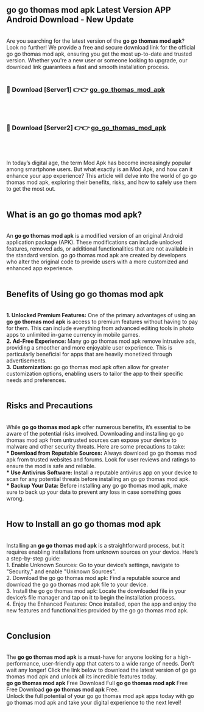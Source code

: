## go go thomas mod apk Latest Version APP Android Download - New Update
<br>
Are you searching for the latest version of the <strong>go go thomas mod apk</strong>? Look no further! We provide a free and secure download link for the official go go thomas mod apk, ensuring you get the most up-to-date and trusted version. Whether you're a new user or someone looking to upgrade, our download link guarantees a fast and smooth installation process.
<br>
<br>
<h3>🔴 Download [Server1] 👉👉 <a href="https://modyolo.store/go+go+thomas+mod+apk">go_go_thomas_mod_apk</a></h3><br>
<br>
<h3>🔴 Download [Server2] 👉👉 <a href="https://modyolo.store/go+go+thomas+mod+apk">go_go_thomas_mod_apk</a></h3><br>
<br>
<br>
In today’s digital age, the term Mod Apk has become increasingly popular among smartphone users. But what exactly is an Mod Apk, and how can it enhance your app experience? This article will delve into the world of go go thomas mod apk, exploring their benefits, risks, and how to safely use them to get the most out.
<br>
<br>
<h2>What is an go go thomas mod apk?</h2>
<br>
An <strong>go go thomas mod apk</strong> is a modified version of an original Android application package (APK). These modifications can include unlocked features, removed ads, or additional functionalities that are not available in the standard version. go go thomas mod apk are created by developers who alter the original code to provide users with a more customized and enhanced app experience.
<br>
<br>
<h2>Benefits of Using go go thomas mod apk</h2>
<br>
<strong> 1. Unlocked Premium Features:</strong> One of the primary advantages of using an <strong>go go thomas mod apk</strong> is access to premium features without having to pay for them. This can include everything from advanced editing tools in photo apps to unlimited in-game currency in mobile games.
<br>
<strong> 2. Ad-Free Experience:</strong> Many go go thomas mod apk remove intrusive ads, providing a smoother and more enjoyable user experience. This is particularly beneficial for apps that are heavily monetized through advertisements.
<br>
<strong> 3. Customization:</strong> go go thomas mod apk often allow for greater customization options, enabling users to tailor the app to their specific needs and preferences.
<br>
<br>
<h2>Risks and Precautions</h2>
<br>
While <strong>go go thomas mod apk</strong> offer numerous benefits, it’s essential to be aware of the potential risks involved. Downloading and installing go go thomas mod apk from untrusted sources can expose your device to malware and other security threats. Here are some precautions to take:
<br>
<strong> * Download from Reputable Sources:</strong> Always download go go thomas mod apk from trusted websites and forums. Look for user reviews and ratings to ensure the mod is safe and reliable.
<br>
<strong> * Use Antivirus Software:</strong> Install a reputable antivirus app on your device to scan for any potential threats before installing an go go thomas mod apk.
<br>
<strong> * Backup Your Data:</strong> Before installing any go go thomas mod apk, make sure to back up your data to prevent any loss in case something goes wrong.
<br>
<br>
<h2>How to Install an go go thomas mod apk</h2>
<br>
Installing an <strong>go go thomas mod apk</strong> is a straightforward process, but it requires enabling installations from unknown sources on your device. Here’s a step-by-step guide:
<br>
 1. Enable Unknown Sources: Go to your device’s settings, navigate to "Security," and enable "Unknown Sources".
<br>
 2. Download the go go thomas mod apk: Find a reputable source and download the go go thomas mod apk file to your device.
<br>
 3. Install the go go thomas mod apk: Locate the downloaded file in your device’s file manager and tap on it to begin the installation process.
<br>
 4. Enjoy the Enhanced Features: Once installed, open the app and enjoy the new features and functionalities provided by the go go thomas mod apk.
<br>
<br>
<h2><strong>Conclusion</strong></h2>
<br>
The <strong>go go thomas mod apk</strong> is a must-have for anyone looking for a high-performance, user-friendly app that caters to a wide range of needs. Don’t wait any longer! Click the link below to download the latest version of go go thomas mod apk and unlock all its incredible features today.
<br>
<strong>go go thomas mod apk</strong> Free Download Full <strong>go go thomas mod apk</strong> Free Free Download <strong>go go thomas mod apk</strong> Free.
<br>
Unlock the full potential of your go go thomas mod apk apps today with go go thomas mod apk and take your digital experience to the next level!